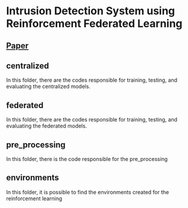# Intrusion Detection System using Reinforcement Federated Learning

## [Paper](https://sol.sbc.org.br/index.php/sbrc_estendido/article/view/35889/35676)

## centralized
In this folder, there are the codes responsible for training, testing, and evaluating the centralized models.

## federated
In this folder, there are the codes responsible for training, testing, and evaluating the federated models.

## pre_processing
In this folder, there is the code responsible for the pre_processing

## environments 
In this folder, it is possible to find the environments created for the reinforcement learning 
